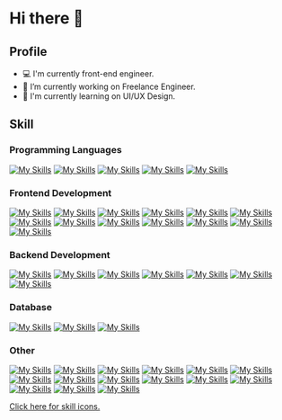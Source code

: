 # Hi there 👋

## Profile
- 💻 I'm currently front-end engineer.
- 🔭 I’m currently working on Freelance Engineer.
- 🌱 I'm currently learning on UI/UX Design.

## Skill
### Programming Languages
[![My Skills](https://skillicons.dev/icons?i=ts)](https://www.typescriptlang.org/)
[![My Skills](https://skillicons.dev/icons?i=js)](https://developer.mozilla.org/en-US/docs/Web/JavaScript)
[![My Skills](https://skillicons.dev/icons?i=java)](https://www.oracle.com/)
[![My Skills](https://skillicons.dev/icons?i=cs)](https://learn.microsoft.com/en-us/dotnet/csharp/)
[![My Skills](https://skillicons.dev/icons?i=cpp)](https://learn.microsoft.com/en-us/cpp/cpp/cpp-language-reference?view=msvc-170)

### Frontend Development
[![My Skills](https://skillicons.dev/icons?i=react)](https://react.dev/)
[![My Skills](https://skillicons.dev/icons?i=vite)](https://ja.vitejs.dev/)
[![My Skills](https://skillicons.dev/icons?i=vitest)](https://vitest.dev/)
[![My Skills](https://skillicons.dev/icons?i=nextjs)](https://nextjs.org/)
[![My Skills](https://skillicons.dev/icons?i=tailwind)](https://tailwindcss.com/)
[![My Skills](https://skillicons.dev/icons?i=materialui)](https://mui.com/)
[![My Skills](https://skillicons.dev/icons?i=html)](https://html.spec.whatwg.org/multipage/)
[![My Skills](https://skillicons.dev/icons?i=css)](https://developer.mozilla.org/en-US/docs/Web/CSS/Reference)
[![My Skills](https://skillicons.dev/icons?i=bootstrap)](https://getbootstrap.com/)
[![My Skills](https://skillicons.dev/icons?i=sass)](https://sass-lang.com/)
[![My Skills](https://skillicons.dev/icons?i=redux)](https://redux.js.org/)
[![My Skills](https://skillicons.dev/icons?i=webpack)](https://webpack.js.org/)
[![My Skills](https://skillicons.dev/icons?i=jquery)](http://api.jquery.com/)

### Backend Development
[![My Skills](https://skillicons.dev/icons?i=nodejs)](https://nodejs.org/en)
[![My Skills](https://skillicons.dev/icons?i=graphql)](https://graphql.org/)
[![My Skills](https://skillicons.dev/icons?i=prisma)](https://www.prisma.io/)
[![My Skills](https://skillicons.dev/icons?i=apollo)](https://new.apollographql.com/)
[![My Skills](https://skillicons.dev/icons?i=express)](https://expressjs.com/)
[![My Skills](https://skillicons.dev/icons?i=spring)](https://spring.io/)
[![My Skills](https://skillicons.dev/icons?i=dotnet)](https://learn.microsoft.com/en-us/dotnet/framework/)

### Database
[![My Skills](https://skillicons.dev/icons?i=postgres)](https://www.postgresql.org/)
[![My Skills](https://skillicons.dev/icons?i=mysql)](https://www.mysql.com/)
[![My Skills](https://skillicons.dev/icons?i=mongodb)](https://www.mongodb.com/ja-jp)

### Other
[![My Skills](https://skillicons.dev/icons?i=vscode)](https://code.visualstudio.com/)
[![My Skills](https://skillicons.dev/icons?i=figma)](https://www.figma.com/)
[![My Skills](https://skillicons.dev/icons?i=aws)](https://aws.amazon.com/)
[![My Skills](https://skillicons.dev/icons?i=notion)](https://www.notion.so/product)
[![My Skills](https://skillicons.dev/icons?i=github)](https://github.co.jp/)
[![My Skills](https://skillicons.dev/icons?i=git)](https://git-scm.com/)
[![My Skills](https://skillicons.dev/icons?i=docker)](https://www.docker.com/)
[![My Skills](https://skillicons.dev/icons?i=vercel)](https://vercel.com/)
[![My Skills](https://skillicons.dev/icons?i=gitlab)](https://about.gitlab.com/)
[![My Skills](https://skillicons.dev/icons?i=eclipse)](https://mergedoc.osdn.jp/)
[![My Skills](https://skillicons.dev/icons?i=firebase)](https://firebase.google.com/)
[![My Skills](https://skillicons.dev/icons?i=gradle)](https://gradle.org/)
[![My Skills](https://skillicons.dev/icons?i=linux)](https://skillicons.dev)
[![My Skills](https://skillicons.dev/icons?i=selenium)](https://www.selenium.dev/)
[![My Skills](https://skillicons.dev/icons?i=visualstudio)](https://visualstudio.microsoft.com/)

[Click here for skill icons.](https://skillicons.dev/)
